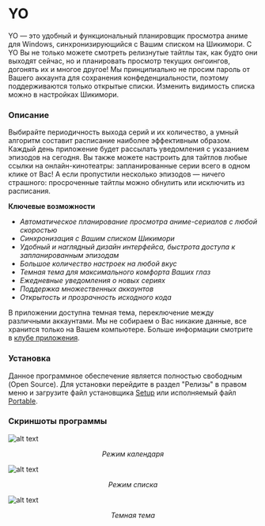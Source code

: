 # YO
YO — это удобный и функциональный планировщик просмотра аниме для Windows, синхронизирующийся с Вашим списком на Шикимори. С YO Вы не только можете смотреть релизнутые тайтлы так, как будто они выходят сейчас, но и планировать просмотр текущих онгоингов, догонять их и многое другое! Мы принципиально не просим пароль от Вашего аккаунта для сохранения конфеденциальности, поэтому поддерживаются только открытые списки. Изменить видимость списка можно в настройках Шикимори.

### Описание
Выбирайте периодичность выхода серий и их количество, а умный алгоритм составит расписание наиболее эффективным образом. Каждый день приложение будет рассылать уведомления с указанием эпизодов на сегодня. Вы также можете настроить для тайтлов любые ссылки на онлайн-кинотеатры: запланированные серии всего в одном клике от Вас! А если пропустили несколько эпизодов — ничего страшного: просроченные тайтлы можно обнулить или исключить из расписания.

**Ключевые возможности**

+ *Автоматическое планирование просмотра аниме-сериалов с любой скоростью*
+ *Синхронизация с Вашим списком Шикимори*
+ *Удобный и наглядный дизайн интерфейса, быстрота доступа к запланированным эпизодам*
+ *Большое количество настроек на любой вкус*
+ *Темная тема для максимального комфорта Ваших глаз*
+ *Ежедневные уведомления о новых сериях*
+ *Поддержка множественных аккаунтов*
+ *Открытость и прозрачность исходного кода*

В приложении доступна темная тема, переключение между различными аккаунтами. Мы не собираем о Вас никакие данные, все хранится только на Вашем компьютере. Больше информации смотрите в [клубе приложения](https://shikimori.one/clubs/3417).

### Установка
Данное программное обеспечение является полностью свободным (Open Source). Для установки перейдите в раздел "Релизы" в правом меню и загрузите файл установщика [Setup](https://github.com/SergejVolkov/YO/releases/download/v1.0.1/YO_Your_Ongoings_Setup.msi) или исполняемый файл [Portable](https://github.com/SergejVolkov/YO/releases/download/v1.0.1/YO_Your_Ongoings_Portable.exe).

### Скриншоты программы

![alt text](https://raw.githubusercontent.com/SergejVolkov/YO/main/Images/Screenshot_2.png)
*<p align="center">Режим календаря</p>*

![alt text](https://raw.githubusercontent.com/SergejVolkov/YO/main/Images/Screenshot_3.png)
*<p align="center">Режим списка</p>*

![alt text](https://raw.githubusercontent.com/SergejVolkov/YO/main/Images/Screenshot_4.png)
*<p align="center">Темная тема</p>*
